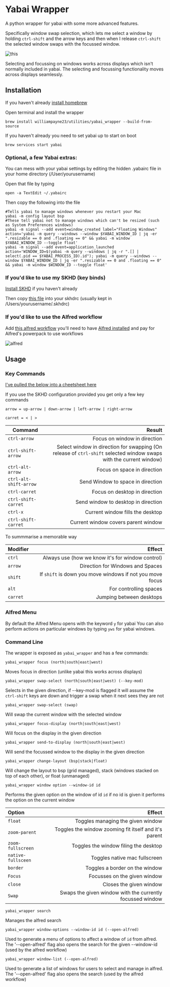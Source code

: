 # Yabai Wrapper

A python wrapper for yabai with some more advanced features.

Specifically window swap selection, which lets me select a window by holding `ctrl-shift` and the arrow keys and then when I release `ctrl-shift` the selected window swaps with the focussed window.

![this](resources/window_select.gif)

Selecting and focussing on windows works across displays which isn't normally included in yabai. The selecting and focussing functionality moves across displays seamlessly.


## Installation

If you haven't already [install homebrew](https://brew.sh)

Open terminal and install the wrapper

```'shell'
brew install williampayne23/utilities/yabai_wrapper --build-from-source
```

If you haven't already you need to set yabai up to start on boot

```'shell'
brew services start yabai
```

### Optional, a few Yabai extras:

You can mess with your yabai settings by editing the hidden .yabairc file in your home directory (/User/yourusername)

Open that file by typing 
```
open -a TextEdit ~/.yabairc
```

Then copy the following into the file
```
#Tells yabai to manage windows whenever you restart your Mac 
yabai -m config layout bsp
#These tell yabai not to manage windows which can't be resized (such as System Preferences windows)
yabai -m signal --add event=window_created label="Floating Windows" action='yabai -m query --windows --window $YABAI_WINDOW_ID | jq -er ".resizable == 0 and .floating == 0" && yabai -m window $YABAI_WINDOW_ID --toggle float'
yabai -m signal --add event=application_launched action='WINDOW_ID=$(yabai -m query --windows | jq -r ".[] | select(.pid == $YABAI_PROCESS_ID).id"); yabai -m query --windows --window $YABAI_WINDOW_ID | jq -er ".resizable == 0 and .floating == 0" && yabai -m window $WINDOW_ID --toggle float'   
```

### If you'd like to use my SKHD (key binds)

[Install SKHD](https://github.com/koekeishiya/skhd) if you haven't already

Then copy [this file](resources/yabai_wrapper_skhdrc) into your skhdrc (usually kept in /Users/yourusername/.skhdrc)

### If you'd like to use the Alfred workflow

Add [this alfred workflow](resources/yabai_tools.alfredworkflow) you'll need to have [Alfred installed](https://www.alfredapp.com/help/getting-started/install/) and pay for Alfred's powerpack to use workflows

![alfred](resources/alfred.gif)

## Usage
### Key Commands

[I've pulled the below into a cheetsheet here](resources/Key_Commands_Cheetsheet.md)

If you use the SKHD configuration provided you get only a few key commands

`arrow = up-arrow | down-arrow | left-arrow | right-arrow `

`carret = < | > `

| Command               | Result                         |
| ----------------------|-------------------------------:|
| `ctrl-arrow`            | Focus on window in direction |
| `ctrl-shift-arrow`      | Select window in direction for swapping (On release of `ctrl-shift` selected window swaps with the current window)|
| `ctrl-alt-arrow`        | Focus on space in direction |
| `ctrl-alt-shift-arrow`  | Send Window to space in direction |
| `ctrl-carret`           | Focus on desktop in direction |
| `ctrl-shift-carret`     | Send window to desktop in direction |
| `ctrl-x`                | Current window fills the desktop |
| `ctrl-shift-carret`     | Current window covers parent window |

To summmarise a memorable way

| Modifier | Effect |
| :------- | -----: |
| `ctrl`   | Always use (how we know it's for window control) |
| `arrow`  | Direction for Windows and Spaces |
| `shift`  | If `shift` is down you move windows if not you move focus |
 | `alt` | For controlling spaces |
| `carret` | Jumping between desktops |

### Alfred Menu

By default the Alfred Menu opens with the keyword `y` for yabai
You can also perform actions on particular windows by typing `yws` for yabai windows.

### Command Line

The wrapper is exposed as `yabai_wrapper` and has a few commands:


```
yabai_wrapper focus (north|south|east|west)
```

Moves focus in direction (unlike yabai this works across displays)

```
yabai_wrapper swap-select (north|south|east|west) (--key-mod)
```

Selects in the given direction, if --key-mod is flagged it will assume the `ctrl-shift` keys are down and trigger a swap when it next sees they are not

```
yabai_wrapper swap-select (swap)
```

Will swap the current window with the selected window

```
yabai_wrapper focus-display (north|south|east|west)
```

Will focus on the display in the given direction

```
yabai_wrapper send-to-display (north|south|east|west)
```

Will send the focussed window to the display in the given direction

```
yabai_wrapper change-layout (bsp|stack|float)
```

Will change the layout to bsp (grid managed), stack (windows stacked on top of each other), or float (unmanaged)

```
yabai_wrapper window option --window-id id
```

Performs the given option on the window of id `id` if no id is given it performs the option on the current window

| Option | Effect |
|:--|--:|
|`float`| Toggles managing the given window |
|`zoom-parent`| Toggles the window zooming fit itself and it's parent|
|`zoom-fullscreen`| Toggles the window filing the desktop|
|`native-fullsceen`| Toggles native mac fullscreen |
|`border`| Toggles a border on the window |
|`Focus`| Focusses on the given window |
|`close`| Closes the given window |
|`Swap`| Swaps the given window with the currently focussed window|

```
yabai_wrapper search
```

Manages the alfred search

```
yabai_wrapper window-options --window-id id (--open-alfred)
```

Used to generate a menu of options to affect a window of `id` from alfred. The '--open-alfred' flag also opens the search for the given --window-id (used by the alfred workflow)  

```
yabai_wrapper window-list (--open-alfred)
```

Used to generate a list of windows for users to select and manage in alfred. The '--open-alfred' flag also opens the search (used by the alfred workflow) 


